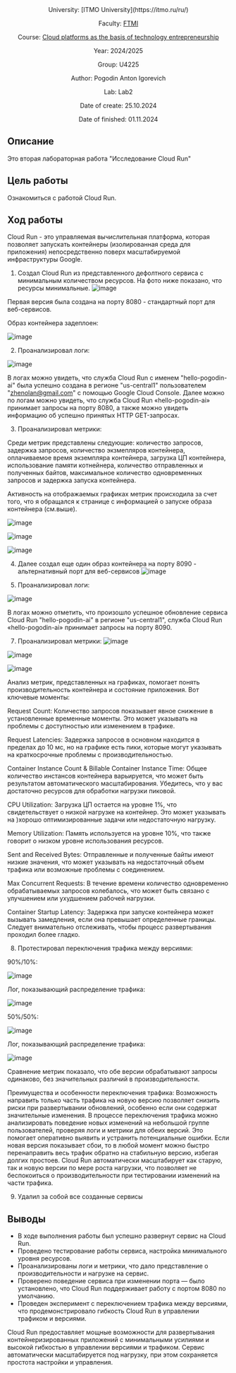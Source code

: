 <div align="center">
University: [ITMO University](https://itmo.ru/ru/)

Faculty: [FTMI](https://ftmi.itmo.ru/)

Course: [Cloud platforms as the basis of technology entrepreneurship](https://itmo-ict-faculty.github.io/cloud-platforms-as-the-basis-of-technology-entrepreneurship/) 

Year: 2024/2025

Group: U4225

Author: Pogodin Anton Igorevich

Lab: Lab2

Date of create: 25.10.2024

Date of finished: 01.11.2024
</div>

## Описание
Это вторая лабораторная работа "Исследование Cloud Run"

## Цель работы
Ознакомиться с работой Cloud Run.

## Ход работы
Cloud Run - это управляемая вычислительная платформа, которая позволяет запускать контейнеры (изолированная среда для приложения) непосредственно поверх масштабируемой инфраструктуры Google.

1. Создал Cloud Run из представленного дефолтного сервиса с минимальным количеством ресурсов.
На фото ниже показано, что ресурсы минимальные.
![image](https://github.com/user-attachments/assets/60eb5466-b977-445b-aff3-a53c8ec5f24c)

Первая версия была создана на порту 8080 - cтандартный порт для веб-сервисов.

Образ контейнера задеплоен:

![image](https://github.com/user-attachments/assets/e54b2b5a-f901-4d56-b3d8-e0c8c1c56817)


2. Проанализировал логи:

![image](https://github.com/user-attachments/assets/5e377a17-53fc-4a44-9883-d16e5c708904)


В логах можно увидеть, что служба Cloud Run с именем "hello-pogodin-ai" была успешно создана в регионе "us-central1" пользователем "zhenolan@gmail.com" с помощью Google Cloud Console. Далее можно по логам можно увидеть, что служба Cloud Run «hello-pogodin-ai» принимает запросы на порту 8080, а также можно увидеть информацию об успешно принятых HTTP GET-запросах.

3. Проанализировал метрики:

Среди метрик представлены следующие: количество запросов, задержка запросов, количество экзмепляров контейнера, оплачиваемое время экземпляра контейнера, загрузка ЦП контейнера, использование памяти котнейнера, количество отправленных и полученных байтов, максимальное количество одновременных запросов и задержка запуска контейнера.

Активность на отображаемых графиках метрик происходила за счет того, что я обращался к странице с информацией о запуске образа контейнера (см.выше).

![image](https://github.com/user-attachments/assets/a137a207-8c23-49be-a069-e8aa1b4b4e04)

![image](https://github.com/user-attachments/assets/23ed89d2-7af3-447f-98d4-c2ab5a87e644)

![image](https://github.com/user-attachments/assets/394fd272-6276-42f8-a1ee-bc7fb59ae46d)

4. Далее создал еще один образ контейнера на порту 8090 - альтернативный порт для веб-сервисов
![image](https://github.com/user-attachments/assets/c14437b9-8d44-4782-b984-d85495632cf2)


6. Проанализировал логи:

![image](https://github.com/user-attachments/assets/d7b4498d-6a79-4172-8426-7808aad0141f)



В логах можно отметить, что произошло успешное обновление сервиса Cloud Run "hello-pogodin-ai" в регионе "us-central1", служба Cloud Run «hello-pogodin-ai» принимает запросы на порту 8090.

7. Проанализировал метрики:
![image](https://github.com/user-attachments/assets/cd833ef5-9b93-415f-a389-db96dd823ee3)

![image](https://github.com/user-attachments/assets/f00aecd9-66d0-4162-9750-9e8946095c0f)

![image](https://github.com/user-attachments/assets/d9a37247-6cd9-43c7-b9d7-269e603057a6)


Анализ метрик, представленных на графиках, помогает понять производительность контейнера и состояние приложения. Вот ключевые моменты:

Request Count: Количество запросов показывает явное снижение в установленные временные моменты. Это может указывать на проблемы с доступностью или изменением в трафике.

Request Latencies: Задержка запросов в основном находится в пределах до 10 мс, но на графике есть пики, которые могут указывать на краткосрочные проблемы с производительностью.

Container Instance Count & Billable Container Instance Time: Общее количество инстансов контейнера варьируется, что может быть результатом автоматического масштабирования. Убедитесь, что у вас достаточно ресурсов для обработки нагрузки пиковой.

CPU Utilization: Загрузка ЦП остается на уровне 1%, что свидетельствует о низкой нагрузке на контейнер. Это может указывать на )хорошо оптимизированные задачи или недостаточную нагрузку.

Memory Utilization: Память используется на уровне 10%, что также говорит о низком уровне использования ресурсов.

Sent and Received Bytes: Отправленные и полученные байты имеют низкие значения, что может указывать на недостаточный объем трафика или возможные проблемы с соединением.

Max Concurrent Requests: В течение времени количество одновременно обрабатываемых запросов колебалось, что может быть связано с улучшением или ухудшением рабочей нагрузки.

Container Startup Latency: Задержка при запуске контейнера может вызывать замедления, если она превышает определенные границы. Следует внимательно отслеживать, чтобы процесс развертывания проходил более гладко.

8. Протестировал переключения трафика между версиями:
    
90%/10%:

![image](https://github.com/user-attachments/assets/10efdb77-5a97-402f-9146-5fc8513654a6)


Лог, показывающий распределение трафика:

![image](https://github.com/user-attachments/assets/a4bf3e8b-9366-4d0d-bec5-35dc40bc694a)


50%/50%:

![image](https://github.com/user-attachments/assets/49e7fd1b-590f-4df0-8a1f-c21080b2e5b8)


Лог, показывающий распределение трафика:

![image](https://github.com/user-attachments/assets/9a7fa823-5639-4433-a752-afd24ae07f1a)


Сравнение метрик показало, что обе версии обрабатывают запросы одинаково, без значительных различий в производительности.

Преимущества и особенности переключения трафика:
Возможность направить только часть трафика на новую версию позволяет снизить риски при развертывании обновлений, особенно если они содержат значительные изменения.
В процессе переключения трафика можно анализировать поведение новых изменений на небольшой группе пользователей, проверяя логи и метрики для обеих версий. Это помогает оперативно выявить и устранить потенциальные ошибки.
Если новая версия показывает сбои, то в любой момент можно быстро перенаправить весь трафик обратно на стабильную версию, избегая долгих простоев.
Cloud Run автоматически масштабирует как старую, так и новую версии по мере роста нагрузки, что позволяет не беспокоиться о производительности при тестировании изменений на части трафика.


9. Удалил за собой все созданные сервисы

## Выводы

- В ходе выполнения работы был успешно развернут сервис на Cloud Run.
- Проведено тестирование работы сервиса, настройка минимального уровня ресурсов.
- Проанализированы логи и метрики, что дало представление о производительности и нагрузке на сервис.
- Проверено поведение сервиса при изменении порта — было установлено, что Cloud Run поддерживает работу с портом 8080 по умолчанию.
- Проведен эксперимент с переключением трафика между версиями, что продемонстрировало гибкость Cloud Run в управлении трафиком и версиями.

Cloud Run предоставляет мощные возможности для развертывания контейнеризированных приложений с минимальными усилиями и высокой гибкостью в управлении версиями и трафиком. Сервис автоматически масштабируется под нагрузку, при этом сохраняется простота настройки и управления.
